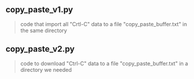 
## copy_paste_v1.py 
>code that import all "Crtl-C" data to a file "copy_paste_buffer.txt" in the same directory
## copy_paste_v2.py 
>code to download "Ctrl-C" data to a file "copy_paste_buffer.txt" in a directory we needed
